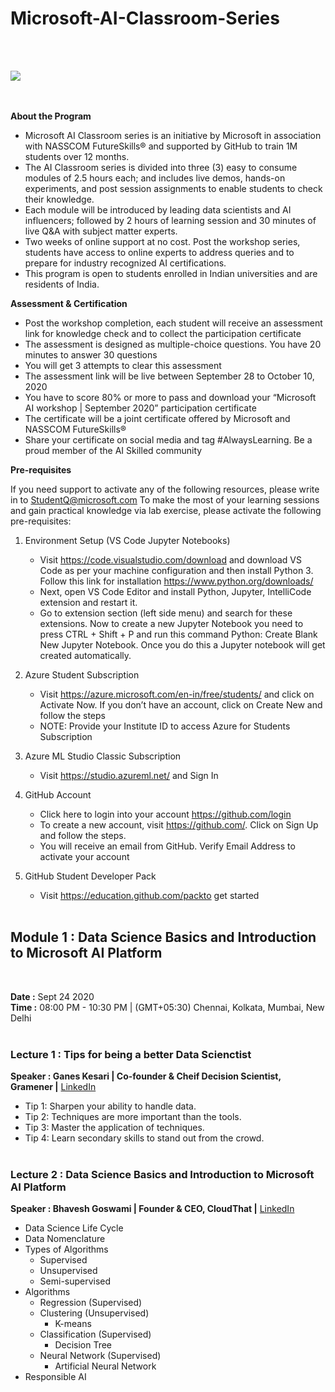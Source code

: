 # Microsoft-AI-Classroom-Series
<br/><br/>

<img src="https://github.com/Amchuz/Microsoft-AI-Classroom-Series/blob/master/Pics/front1.png">

<br/><br/>
**About the Program**
  
- Microsoft AI Classroom series is an initiative by Microsoft in association with NASSCOM FutureSkills® and supported by GitHub to train 1M students over 12 months.
- The AI Classroom series is divided into three (3) easy to consume modules of 2.5 hours each; and includes live demos, hands-on experiments, and post session assignments to enable students to check their knowledge.
- Each module will be introduced by leading data scientists and AI influencers; followed by 2 hours of learning session and 30 minutes of live Q&A with subject matter experts.
- Two weeks of online support at no cost. Post the workshop series, students have access to online experts to address queries and to prepare for industry recognized AI certifications.
- This program is open to students enrolled in Indian universities and are residents of India.
  
  

**Assessment & Certification**
  
- Post the workshop completion, each student will receive an assessment link for knowledge check and to collect the participation certificate
- The assessment is designed as multiple-choice questions. You have 20 minutes to answer 30 questions
- You will get 3 attempts to clear this assessment
- The assessment link will be live between September 28 to October 10, 2020
- You have to score 80% or more to pass and download your “Microsoft AI workshop | September 2020” participation certificate
- The certificate will be a joint certificate offered by Microsoft and NASSCOM FutureSkills®
- Share your certificate on social media and tag #AlwaysLearning. Be a proud member of the AI Skilled community

**Pre-requisites**
  
If you need support to activate any of the following resources, please write in to StudentQ@microsoft.com
To make the most of your learning sessions and gain practical knowledge via lab exercise, please activate the following pre-requisites:
  
1. Environment Setup (VS Code Jupyter Notebooks)
  
    - Visit https://code.visualstudio.com/download and download VS Code as per your machine configuration and then install Python 3. Follow this link for installation https://www.python.org/downloads/
    - Next, open VS Code Editor and install Python, Jupyter, IntelliCode extension and restart it.
    - Go to extension section (left side menu) and search for these extensions. Now to create a new Jupyter Notebook you need to press CTRL + Shift + P and run this command Python: Create Blank New Jupyter Notebook. Once you do this a Jupyter notebook will get created automatically.
  
2. Azure Student Subscription
  
    - Visit https://azure.microsoft.com/en-in/free/students/ and click on Activate Now. If you don’t have an account, click on Create New and follow the steps
    - NOTE: Provide your Institute ID to access Azure for Students Subscription
  
3. Azure ML Studio Classic Subscription
  
    - Visit https://studio.azureml.net/ and Sign In
  
4. GitHub Account
  
    - Click here to login into your account https://github.com/login
    - To create a new account, visit https://github.com/. Click on Sign Up and follow the steps.
    - You will receive an email from GitHub. Verify Email Address to activate your account
  
5. GitHub Student Developer Pack
  
    - Visit https://education.github.com/packto get started
<br/><br/>
  
## Module 1 : Data Science Basics and Introduction to Microsoft AI Platform
<br />

**Date :** Sept 24 2020 \
**Time :** 08:00 PM - 10:30 PM | (GMT+05:30) Chennai, Kolkata, Mumbai, New Delhi
<br/><br/>
### Lecture 1 : Tips for being a better Data Scienctist
  
**Speaker : Ganes Kesari | Co-founder & Cheif Decision Scientist, Gramener |** <a href="https://www.linkedin.com/in/gkesari/">LinkedIn</a>
  
* Tip 1: Sharpen your ability to handle data.
* Tip 2: Techniques are more important than the tools.
* Tip 3: Master the application of techniques.
* Tip 4: Learn secondary skills to stand out from the crowd.
<br/><br/>
### Lecture 2 : Data Science Basics and Introduction to Microsoft AI Platform
  
**Speaker : Bhavesh Goswami | Founder & CEO, CloudThat |** <a href="https://www.linkedin.com/in/goswamibhavesh/">LinkedIn</a>
<br/>
* Data Science Life Cycle
* Data Nomenclature
* Types of Algorithms
    * Supervised
    * Unsupervised
    * Semi-supervised
* Algorithms
    * Regression (Supervised)
    * Clustering (Unsupervised)
      * K-means
    * Classification (Supervised)
      * Decision Tree
    * Neural Network (Supervised)
      * Artificial Neural Network
* Responsible AI
